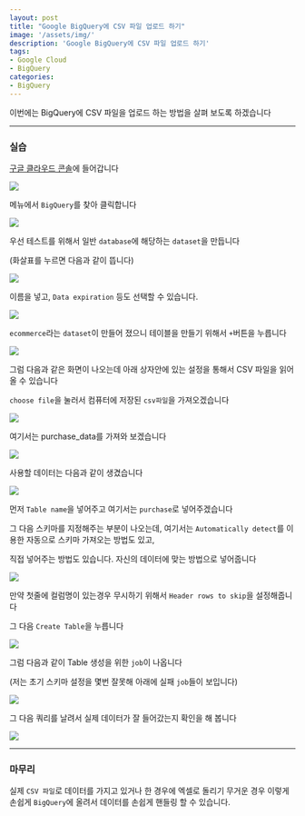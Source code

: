 ```yaml
---
layout: post
title: "Google BigQuery에 CSV 파일 업로드 하기"
image: '/assets/img/'
description: 'Google BigQuery에 CSV 파일 업로드 하기'
tags:
- Google Cloud
- BigQuery
categories:
- BigQuery
---
```


이번에는 BigQuery에 CSV 파일을 업로드 하는 방법을 살펴 보도록 하겠습니다 

---

### 실습

[구글 클라우드 콘솔](https://console.cloud.google.com)에 들어갑니다

![](https://cdn-images-1.medium.com/max/2000/1*zjj5jR9EuSsuUB1vanUDlw.png)

메뉴에서 `BigQuery`를 찾아 클릭합니다

![](https://cdn-images-1.medium.com/max/800/1*WogRtV2q6c1oyzviP6cG1A.png)

우선 테스트를 위해서 일반 `database`에 해당하는 `dataset`을 만듭니다

(화살표를 누르면 다음과 같이 뜹니다)

![](https://cdn-images-1.medium.com/max/2000/1*nxR1aeyhQKsg9QTAySYEUg.png)

이름을 넣고, `Data expiration` 등도 선택할 수 있습니다.

![](https://cdn-images-1.medium.com/max/2000/1*nQLS5La7vRPFtWP7XqL3xQ.png)

`ecommerce`라는 `dataset`이 만들어 졌으니 테이블을 만들기 위해서 `+`버튼을 누릅니다

![](https://cdn-images-1.medium.com/max/2000/1*uLdcmkuBbR2gh5jjWBVy8w.png)

그럼 다음과 같은 화면이 나오는데 아래 상자안에 있는 설정을 통해서 CSV 파일을 읽어올 수 있습니다 

`choose file`을 눌러서 컴퓨터에 저장된 `csv파일`을 가져오겠습니다

![](https://cdn-images-1.medium.com/max/2000/1*vO8PcWPozVCnIhLCkLLDqQ.png)

여기서는 purchase_data를 가져와 보겠습니다

![](https://cdn-images-1.medium.com/max/2000/1*XbEiqQgzqYEycPGO-lJOIA.png)

사용할 데이터는 다음과 같이 생겼습니다

![](https://cdn-images-1.medium.com/max/2000/1*P5J8bDEW9juU_-JcWoERig.png)

먼저 `Table name`을 넣어주고 여기서는 `purchase`로 넣어주겠습니다

그 다음 스키마를 지정해주는 부분이 나오는데, 여기서는 `Automatically detect`를 이용한 자동으로 스키마 가져오는 방법도 있고,

직접 넣어주는 방법도 있습니다. 자신의 데이터에 맞는 방법으로 넣어줍니다

![](https://cdn-images-1.medium.com/max/2000/1*2awWKN04R5GZ2bOZRmbxiQ.png)

만약 첫줄에 컬럼명이 있는경우 무시하기 위해서 `Header rows to skip`을 설정해줍니다

그 다음 `Create Table`을 누릅니다

![](https://cdn-images-1.medium.com/max/2000/1*anH5JJ1rlSnVyHjGmPPbZw.png)

그럼 다음과 같이 Table 생성을 위한 `job`이 나옵니다

(저는 초기 스키마 설정을 몇번 잘못해 아래에 실패 `job`들이 보입니다)

![](https://cdn-images-1.medium.com/max/2000/1*ZjmhS87NQ2J876n-E1H8GA.png)

그 다음 쿼리를 날려서 실제 데이터가 잘 들어갔는지 확인을 해 봅니다

![](https://cdn-images-1.medium.com/max/2000/1*kbDqABgCO535MHaL5bzNDw.png)

---

### 마무리

실제 `CSV 파일`로 데이터를 가지고 있거나 한 경우에 엑셀로 돌리기 무거운 경우 이렇게 손쉽게 `BigQuery`에 올려서 데이터를 손쉽게 핸들링 할 수 있습니다.

